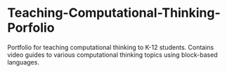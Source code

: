 # Teaching-Computational-Thinking-Porfolio
Portfolio for teaching computational thinking to K-12 students. Contains video guides to various computational thinking topics using block-based languages.
